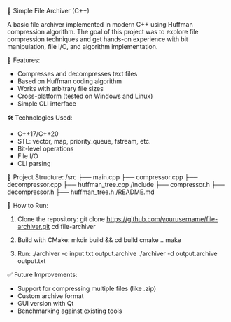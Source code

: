 🔐 Simple File Archiver (C++)

A basic file archiver implemented in modern C++ using Huffman compression algorithm. The goal of this project was to explore file compression techniques and get hands-on experience with bit manipulation, file I/O, and algorithm implementation.

🚀 Features:
- Compresses and decompresses text files
- Based on Huffman coding algorithm
- Works with arbitrary file sizes
- Cross-platform (tested on Windows and Linux)
- Simple CLI interface

🛠 Technologies Used:
- C++17/C++20
- STL: vector, map, priority_queue, fstream, etc.
- Bit-level operations
- File I/O
- CLI parsing

📁 Project Structure:
/src
├── main.cpp
├── compressor.cpp
├── decompressor.cpp
├── huffman_tree.cpp
/include
├── compressor.h
├── decompressor.h
├── huffman_tree.h
/README.md

📌 How to Run:
1. Clone the repository:
   git clone https://github.com/yourusername/file-archiver.git
   cd file-archiver

2. Build with CMake:
   mkdir build && cd build
   cmake ..
   make

3. Run:
   ./archiver -c input.txt output.archive
   ./archiver -d output.archive output.txt

✅ Future Improvements:
- Support for compressing multiple files (like .zip)
- Custom archive format
- GUI version with Qt
- Benchmarking against existing tools